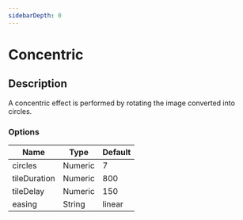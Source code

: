 ```yaml
---
sidebarDepth: 0
---
```


# Concentric

## Description

A concentric effect is performed by rotating the image converted into circles.

### Options

| Name | Type | Default |
|------|------|---------|
| circles | Numeric | 7 |
| tileDuration | Numeric | 800 |
| tileDelay | Numeric | 150 |
| easing | String | linear |
